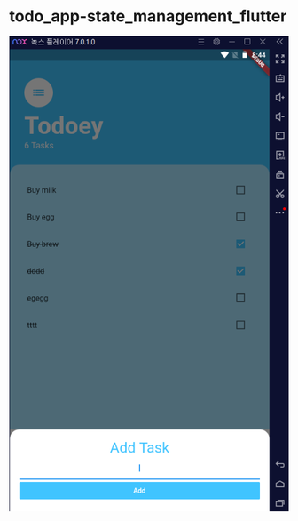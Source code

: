 # todo_app-state_management_flutter

![img](https://github.com/pym7857/todo_app-state_management_flutter/blob/main/111.PNG?raw=true)
